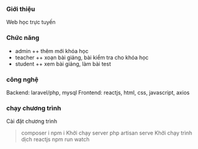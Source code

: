 ### Giới thiệu
Web học trực tuyến
### Chức năng
+ admin
++ thêm mới khóa học
+ teacher
++ xoạn bài giảng, bài kiểm tra cho khóa học
+ student
++ xem bài giảng, làm bài test
### công nghệ
Backend: laravel/php, mysql
Frontend: reactjs, html, css, javascript, axios
### chạy chương trình
Cài đặt chương trình
> composer i
> npm i
Khởi chạy server
> php artisan serve
Khởi chạy trình dịch reactjs
> npm run watch
